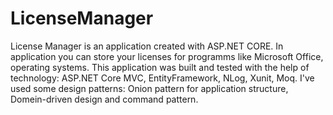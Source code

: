 # LicenseManager
License Manager is an application created with ASP.NET CORE.
In application you can store your licenses for programms like Microsoft Office, operating systems.
This application was built and tested with the help of technology: ASP.NET Core MVC, EntityFramework, NLog, Xunit, Moq.
I've used some design patterns: Onion pattern for application structure, Domein-driven design and command pattern.
